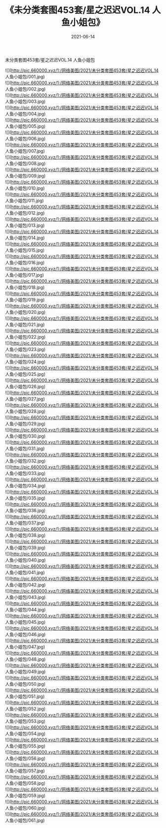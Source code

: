 ﻿---
layout: post
title:  《未分类套图453套/星之迟迟VOL.14 人鱼小姐包》
date:   2021-06-14
img: http://pic.660000.xyz/1:/网络美图/2021/未分类套图453套/星之迟迟VOL.14 人鱼小姐包/000.jpg
categories: [美女, 清纯, 唯美]
---

未分类套图453套/星之迟迟VOL.14 人鱼小姐包

 ![](http://pic.660000.xyz/1:/网络美图/2021/未分类套图453套/星之迟迟VOL.14 人鱼小姐包/001.jpg) <br>![](http://pic.660000.xyz/1:/网络美图/2021/未分类套图453套/星之迟迟VOL.14 人鱼小姐包/002.jpg) <br>![](http://pic.660000.xyz/1:/网络美图/2021/未分类套图453套/星之迟迟VOL.14 人鱼小姐包/003.jpg) <br>![](http://pic.660000.xyz/1:/网络美图/2021/未分类套图453套/星之迟迟VOL.14 人鱼小姐包/004.jpg) <br>![](http://pic.660000.xyz/1:/网络美图/2021/未分类套图453套/星之迟迟VOL.14 人鱼小姐包/005.jpg) <br>![](http://pic.660000.xyz/1:/网络美图/2021/未分类套图453套/星之迟迟VOL.14 人鱼小姐包/006.jpg) <br>![](http://pic.660000.xyz/1:/网络美图/2021/未分类套图453套/星之迟迟VOL.14 人鱼小姐包/007.jpg) <br>![](http://pic.660000.xyz/1:/网络美图/2021/未分类套图453套/星之迟迟VOL.14 人鱼小姐包/008.jpg) <br>![](http://pic.660000.xyz/1:/网络美图/2021/未分类套图453套/星之迟迟VOL.14 人鱼小姐包/009.jpg) <br>![](http://pic.660000.xyz/1:/网络美图/2021/未分类套图453套/星之迟迟VOL.14 人鱼小姐包/010.jpg) <br>![](http://pic.660000.xyz/1:/网络美图/2021/未分类套图453套/星之迟迟VOL.14 人鱼小姐包/011.jpg) <br>![](http://pic.660000.xyz/1:/网络美图/2021/未分类套图453套/星之迟迟VOL.14 人鱼小姐包/012.jpg) <br>![](http://pic.660000.xyz/1:/网络美图/2021/未分类套图453套/星之迟迟VOL.14 人鱼小姐包/013.jpg) <br>![](http://pic.660000.xyz/1:/网络美图/2021/未分类套图453套/星之迟迟VOL.14 人鱼小姐包/014.jpg) <br>![](http://pic.660000.xyz/1:/网络美图/2021/未分类套图453套/星之迟迟VOL.14 人鱼小姐包/015.jpg) <br>![](http://pic.660000.xyz/1:/网络美图/2021/未分类套图453套/星之迟迟VOL.14 人鱼小姐包/016.jpg) <br>![](http://pic.660000.xyz/1:/网络美图/2021/未分类套图453套/星之迟迟VOL.14 人鱼小姐包/017.jpg) <br>![](http://pic.660000.xyz/1:/网络美图/2021/未分类套图453套/星之迟迟VOL.14 人鱼小姐包/018.jpg) <br>![](http://pic.660000.xyz/1:/网络美图/2021/未分类套图453套/星之迟迟VOL.14 人鱼小姐包/019.jpg) <br>![](http://pic.660000.xyz/1:/网络美图/2021/未分类套图453套/星之迟迟VOL.14 人鱼小姐包/020.jpg) <br>![](http://pic.660000.xyz/1:/网络美图/2021/未分类套图453套/星之迟迟VOL.14 人鱼小姐包/021.jpg) <br>![](http://pic.660000.xyz/1:/网络美图/2021/未分类套图453套/星之迟迟VOL.14 人鱼小姐包/022.jpg) <br>![](http://pic.660000.xyz/1:/网络美图/2021/未分类套图453套/星之迟迟VOL.14 人鱼小姐包/023.jpg) <br>![](http://pic.660000.xyz/1:/网络美图/2021/未分类套图453套/星之迟迟VOL.14 人鱼小姐包/024.jpg) <br>![](http://pic.660000.xyz/1:/网络美图/2021/未分类套图453套/星之迟迟VOL.14 人鱼小姐包/025.jpg) <br>![](http://pic.660000.xyz/1:/网络美图/2021/未分类套图453套/星之迟迟VOL.14 人鱼小姐包/026.jpg) <br>![](http://pic.660000.xyz/1:/网络美图/2021/未分类套图453套/星之迟迟VOL.14 人鱼小姐包/027.jpg) <br>![](http://pic.660000.xyz/1:/网络美图/2021/未分类套图453套/星之迟迟VOL.14 人鱼小姐包/028.jpg) <br>![](http://pic.660000.xyz/1:/网络美图/2021/未分类套图453套/星之迟迟VOL.14 人鱼小姐包/029.jpg) <br>![](http://pic.660000.xyz/1:/网络美图/2021/未分类套图453套/星之迟迟VOL.14 人鱼小姐包/030.jpg) <br>![](http://pic.660000.xyz/1:/网络美图/2021/未分类套图453套/星之迟迟VOL.14 人鱼小姐包/031.jpg) <br>![](http://pic.660000.xyz/1:/网络美图/2021/未分类套图453套/星之迟迟VOL.14 人鱼小姐包/032.jpg) <br>![](http://pic.660000.xyz/1:/网络美图/2021/未分类套图453套/星之迟迟VOL.14 人鱼小姐包/033.jpg) <br>![](http://pic.660000.xyz/1:/网络美图/2021/未分类套图453套/星之迟迟VOL.14 人鱼小姐包/034.jpg) <br>![](http://pic.660000.xyz/1:/网络美图/2021/未分类套图453套/星之迟迟VOL.14 人鱼小姐包/035.jpg) <br>![](http://pic.660000.xyz/1:/网络美图/2021/未分类套图453套/星之迟迟VOL.14 人鱼小姐包/036.jpg) <br>![](http://pic.660000.xyz/1:/网络美图/2021/未分类套图453套/星之迟迟VOL.14 人鱼小姐包/037.jpg) <br>![](http://pic.660000.xyz/1:/网络美图/2021/未分类套图453套/星之迟迟VOL.14 人鱼小姐包/038.jpg) <br>![](http://pic.660000.xyz/1:/网络美图/2021/未分类套图453套/星之迟迟VOL.14 人鱼小姐包/039.jpg) <br>![](http://pic.660000.xyz/1:/网络美图/2021/未分类套图453套/星之迟迟VOL.14 人鱼小姐包/040.jpg) <br>![](http://pic.660000.xyz/1:/网络美图/2021/未分类套图453套/星之迟迟VOL.14 人鱼小姐包/041.jpg) <br>![](http://pic.660000.xyz/1:/网络美图/2021/未分类套图453套/星之迟迟VOL.14 人鱼小姐包/042.jpg) <br>![](http://pic.660000.xyz/1:/网络美图/2021/未分类套图453套/星之迟迟VOL.14 人鱼小姐包/043.jpg) <br>![](http://pic.660000.xyz/1:/网络美图/2021/未分类套图453套/星之迟迟VOL.14 人鱼小姐包/044.jpg) <br>![](http://pic.660000.xyz/1:/网络美图/2021/未分类套图453套/星之迟迟VOL.14 人鱼小姐包/045.jpg) <br>![](http://pic.660000.xyz/1:/网络美图/2021/未分类套图453套/星之迟迟VOL.14 人鱼小姐包/046.jpg) <br>![](http://pic.660000.xyz/1:/网络美图/2021/未分类套图453套/星之迟迟VOL.14 人鱼小姐包/047.jpg) <br>![](http://pic.660000.xyz/1:/网络美图/2021/未分类套图453套/星之迟迟VOL.14 人鱼小姐包/048.jpg) <br>![](http://pic.660000.xyz/1:/网络美图/2021/未分类套图453套/星之迟迟VOL.14 人鱼小姐包/049.jpg) <br>![](http://pic.660000.xyz/1:/网络美图/2021/未分类套图453套/星之迟迟VOL.14 人鱼小姐包/050.jpg) <br>![](http://pic.660000.xyz/1:/网络美图/2021/未分类套图453套/星之迟迟VOL.14 人鱼小姐包/051.jpg) <br>![](http://pic.660000.xyz/1:/网络美图/2021/未分类套图453套/星之迟迟VOL.14 人鱼小姐包/052.jpg) <br>![](http://pic.660000.xyz/1:/网络美图/2021/未分类套图453套/星之迟迟VOL.14 人鱼小姐包/053.jpg) <br>![](http://pic.660000.xyz/1:/网络美图/2021/未分类套图453套/星之迟迟VOL.14 人鱼小姐包/054.jpg) <br>![](http://pic.660000.xyz/1:/网络美图/2021/未分类套图453套/星之迟迟VOL.14 人鱼小姐包/055.jpg) <br>![](http://pic.660000.xyz/1:/网络美图/2021/未分类套图453套/星之迟迟VOL.14 人鱼小姐包/056.jpg) <br>![](http://pic.660000.xyz/1:/网络美图/2021/未分类套图453套/星之迟迟VOL.14 人鱼小姐包/057.jpg) <br>![](http://pic.660000.xyz/1:/网络美图/2021/未分类套图453套/星之迟迟VOL.14 人鱼小姐包/058.jpg) <br>![](http://pic.660000.xyz/1:/网络美图/2021/未分类套图453套/星之迟迟VOL.14 人鱼小姐包/059.jpg) <br>![](http://pic.660000.xyz/1:/网络美图/2021/未分类套图453套/星之迟迟VOL.14 人鱼小姐包/060.jpg) <br>![](http://pic.660000.xyz/1:/网络美图/2021/未分类套图453套/星之迟迟VOL.14 人鱼小姐包/061.jpg) <br>